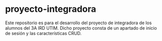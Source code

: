# proyecto-integradora
Este repositorio es para el desarrollo del proyecto de integradora de los alumnos del 3A IRD UTIM. Dicho proyecto consta de un apartado de inicio de sesión y las características CRUD.
